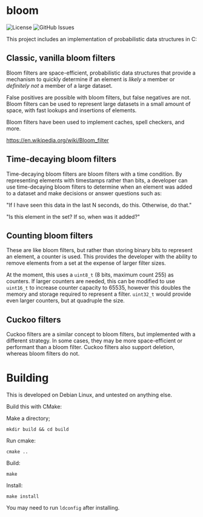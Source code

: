 # bloom

![License](https://img.shields.io/github/license/droberson/bloom)
![GitHub Issues](https://img.shields.io/github/issues/droberson/bloom)


This project includes an implementation of probabilistic data
structures in C:

## Classic, vanilla bloom filters

Bloom filters are space-efficient, probabilistic data structures that
provide a mechanism to quickly determine if an element is _likely_ a
member or _definitely not_ a member of a large dataset.

False positives are possible with bloom filters, but false negatives
are not. Bloom filters can be used to represent large datasets in a
small amount of space, with fast lookups and insertions of elements.

Bloom filters have been used to implement caches, spell checkers, and
more.

https://en.wikipedia.org/wiki/Bloom_filter


## Time-decaying bloom filters

Time-decaying bloom filters are bloom filters with a time
condition. By representing elements with timestamps rather than bits,
a developer can use time-decaying bloom filters to determine when an
element was added to a dataset and make decisions or answer questions
such as:

"If I have seen this data in the last N seconds, do this. Otherwise,
do that."

"Is this element in the set? If so, when was it added?"

## Counting bloom filters

These are like bloom filters, but rather than storing binary bits to
represent an element, a counter is used. This provides the developer
with the ability to remove elements from a set at the expense of
larger filter sizes.

At the moment, this uses a `uint8_t` (8 bits, maximum count 255) as
counters. If larger counters are needed, this can be modified to use
`uint16_t` to increase counter capacity to 65535, however this doubles
the memory and storage required to represent a filter. `uint32_t`
would provide even larger counters, but at quadruple the size.

## Cuckoo filters

Cuckoo filters are a similar concept to bloom filters, but implemented
with a different strategy. In some cases, they may be more
space-efficient or performant than a bloom filter. Cuckoo filters also
support deletion, whereas bloom filters do not.

# Building

This is developed on Debian Linux, and untested on anything else.

Build this with CMake:

Make a directory;
```
mkdir build && cd build
```

Run cmake:
```
cmake ..
```

Build:
```
make
```

Install:
```
make install
```

You may need to run `ldconfig` after installing.


